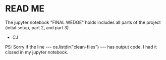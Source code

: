 # READ ME

The jupyter notebook "FINAL WEDGE" holds includes all parts of the project (intial setup, part 2, and part 3).

- CJ


PS: Sorry if the line ---  os.listdir("clean-files") --- has output code. I had it closed in my jupyter notebook.
